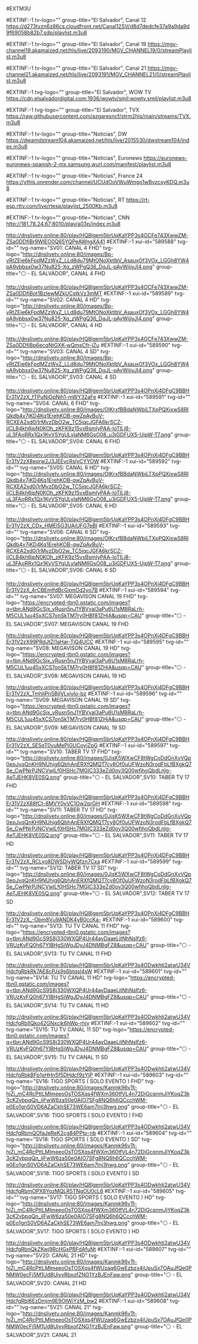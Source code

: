 #EXTM3U

#EXTINF:-1 tv-logo="" group-title="El Salvador", Canal 12
https://d273tvzn6z86cs.cloudfront.net/Canal12SV/d8d7dedcfe37a9a9da9d9f69058b82b7.sdp/playlist.m3u8

#EXTINF:-1 tv-logo="" group-title="El Salvador", Canal 19
https://mgv-channel19.akamaized.net/hls/live/2093190/MGV_CHANNEL19/0/streamPlaylist.m3u8

#EXTINF:-1 tv-logo="" group-title="El Salvador", Canal 21
https://mgv-channel21.akamaized.net/hls/live/2093191/MGV_CHANNEL21/0/streamPlaylist.m3u8


#EXTINF:-1 tvg-logo="" group-title="El Salvador", WOW TV
https://cdn.elsalvadordigital.com:1936/wowtv/smil:wowtv.smil/playlist.m3u8

#EXTINF:-1 tvg-logo="" group-title="El Salvador", TVX
https://raw.githubusercontent.com/azgaresncf/strm2hls/main/streams/TVX.m3u8

#EXTINF:-1 tv-logo="" group-title="Noticias", DW
https://dwamdstream104.akamaized.net/hls/live/2015530/dwstream104/index.m3u8

#EXTINF:-1 tv-logo="" group-title="Noticias", Euronews
https://euronews-euronews-spanish-2-mx.samsung.wurl.com/manifest/playlist.m3u8

#EXTINF:-1 tv-logo="" group-title="Noticias", France 24
https://ythls.onrender.com/channel/UCUdOoVWuWmgo1wByzcsyKDQ.m3u8

#EXTINF:-1 tv-logo="" group-title="Noticias", RT
https://rt-esp.rttv.com/live/rtesp/playlist_2500Kb.m3u8

#EXTINF:-1 tv-logo="" group-title="Noticias", CNN
http://181.78.24.67:8010/play/a03p/index.m3u8




http://dnslivetv.online:80/play/HQ8lgem5brUpKaYPP3s4OCFe743XwwZM-ZSa0DDfiBr9WlEO0Q65YQPeAWngXA41
#EXTINF:-1 xui-id="589588" tvg-id="" tvg-name="SV01: CANAL 4 FHD" tvg-logo="http://dnslivetv.online:80/images/Bp-vRtZEje6kFpdMZzWxZ_LLd8du79MtONoXktlbV_AsauxOf3VOx_LGGh8YW4pA9vbbsx0w37Nu825-Xg_zWPgQ36_DqJL-pAyWijjyJI4.png" group-title="⚪ - EL SALVADOR", CANAL 4 FHD

http://dnslivetv.online:80/play/HQ8lgem5brUpKaYPP3s4OCFe743XwwZM-ZSa0DDfiBot1BzIewMZkUCstkVz3mMT
#EXTINF:-1 xui-id="589589" tvg-id="" tvg-name="SV02: CANAL 4 HD" tvg-logo="http://dnslivetv.online:80/images/Bp-vRtZEje6kFpdMZzWxZ_LLd8du79MtONoXktlbV_AsauxOf3VOx_LGGh8YW4pA9vbbsx0w37Nu825-Xg_zWPgQ36_DqJL-pAyWijjyJI4.png" group-title="⚪ - EL SALVADOR", CANAL 4 HD

http://dnslivetv.online:80/play/HQ8lgem5brUpKaYPP3s4OCFe743XwwZM-ZSa0DDfiBp6ecqNtGXK-wQmsCfr-jZu
#EXTINF:-1 xui-id="589590" tvg-id="" tvg-name="SV03: CANAL 4 SD" tvg-logo="http://dnslivetv.online:80/images/Bp-vRtZEje6kFpdMZzWxZ_LLd8du79MtONoXktlbV_AsauxOf3VOx_LGGh8YW4pA9vbbsx0w37Nu825-Xg_zWPgQ36_DqJL-pAyWijjyJI4.png" group-title="⚪ - EL SALVADOR",SV03: CANAL 4 SD

http://dnslivetv.online:80/play/HQ8lgem5brUpKaYPP3s4OPnXi4DFgC9BBHEr31V2zX_fTPuNiOpNih1-mWY32aFe
#EXTINF:-1 xui-id="589591" tvg-id="" tvg-name="SV04: CANAL 6 FHD" tvg-logo="http://dnslivetv.online:80/images/OlKrxfBBdaNWbiLTXpPQXixwS8RIQkdb4v7jKD4Kq1ErehKOB-qwZpAvBuV-RCXEA2xd0i1rMvzDbO2w_TC5iqcJGFA6krSCZ-iICLB4kh6jpN0KOh_zKFK9z15vxBsmIyPAA-loTILj8-uL3FAoRRx1Qx1KvVSYgULylaNM6GsO08_u3iGDFUX5-UjpW-T7.png" group-title="⚪ - EL SALVADOR",SV04: CANAL 6 FHD

http://dnslivetv.online:80/play/HQ8lgem5brUpKaYPP3s4OPnXi4DFgC9BBHEr31V2zX8eqrw2J3JEEvcRslyCYYOW
#EXTINF:-1 xui-id="589592" tvg-id="" tvg-name="SV05: CANAL 6 HD" tvg-logo="http://dnslivetv.online:80/images/OlKrxfBBdaNWbiLTXpPQXixwS8RIQkdb4v7jKD4Kq1ErehKOB-qwZpAvBuV-RCXEA2xd0i1rMvzDbO2w_TC5iqcJGFA6krSCZ-iICLB4kh6jpN0KOh_zKFK9z15vxBsmIyPAA-loTILj8-uL3FAoRRx1Qx1KvVSYgULylaNM6GsO08_u3iGDFUX5-UjpW-T7.png" group-title="⚪ - EL SALVADOR",SV05: CANAL 6 HD

http://dnslivetv.online:80/play/HQ8lgem5brUpKaYPP3s4OPnXi4DFgC9BBHEr31V2zX_CDx_HMEl5G3UAiUFG7pBI
#EXTINF:-1 xui-id="589593" tvg-id="" tvg-name="SV06: CANAL 6 SD" tvg-logo="http://dnslivetv.online:80/images/OlKrxfBBdaNWbiLTXpPQXixwS8RIQkdb4v7jKD4Kq1ErehKOB-qwZpAvBuV-RCXEA2xd0i1rMvzDbO2w_TC5iqcJGFA6krSCZ-iICLB4kh6jpN0KOh_zKFK9z15vxBsmIyPAA-loTILj8-uL3FAoRRx1Qx1KvVSYgULylaNM6GsO08_u3iGDFUX5-UjpW-T7.png" group-title="⚪ - EL SALVADOR",SV06: CANAL 6 SD

http://dnslivetv.online:80/play/HQ8lgem5brUpKaYPP3s4OPnXi4DFgC9BBHEr31V2zX_4rCBEmlfdBcGxmOd2yo7B
#EXTINF:-1 xui-id="589594" tvg-id="" tvg-name="SV07: MEGAVISON CANAL 19 FHD" tvg-logo="https://encrypted-tbn0.gstatic.com/images?q=tbn:ANd9GcSjx_yRusn5nJ1YBVval3aPu6U1sM8RaLrh-M5CUL1uu45xXCS7onSkTM7ry0HBf81ZHjA&usqp=CAU" group-title="⚪ - EL SALVADOR",SV07: MEGAVISON CANAL 19 FHD

http://dnslivetv.online:80/play/HQ8lgem5brUpKaYPP3s4OPnXi4DFgC9BBHEr31V2zX99PRdJtZi1aHar-TjQ4UCC
#EXTINF:-1 xui-id="589595" tvg-id="" tvg-name="SV08: MEGAVISON CANAL 19 HD" tvg-logo="https://encrypted-tbn0.gstatic.com/images?q=tbn:ANd9GcSjx_yRusn5nJ1YBVval3aPu6U1sM8RaLrh-M5CUL1uu45xXCS7onSkTM7ry0HBf81ZHjA&usqp=CAU" group-title="⚪ - EL SALVADOR",SV08: MEGAVISON CANAL 19 HD

http://dnslivetv.online:80/play/HQ8lgem5brUpKaYPP3s4OPnXi4DFgC9BBHEr31V2zX_TmhliPnSBjIVLyiyIo-bz
#EXTINF:-1 xui-id="589596" tvg-id="" tvg-name="SV09: MEGAVISON CANAL 19 SD" tvg-logo="https://encrypted-tbn0.gstatic.com/images?q=tbn:ANd9GcSjx_yRusn5nJ1YBVval3aPu6U1sM8RaLrh-M5CUL1uu45xXCS7onSkTM7ry0HBf81ZHjA&usqp=CAU" group-title="⚪ - EL SALVADOR",SV09: MEGAVISON CANAL 19 SD

http://dnslivetv.online:80/play/HQ8lgem5brUpKaYPP3s4OPnXi4DFgC9BBHEr31V2zX_SE5qT0yuMePlGUCoyjZpG
#EXTINF:-1 xui-id="589597" tvg-id="" tvg-name="SV10: TABER TV 17 FHD" tvg-logo="http://dnslivetv.online:80/images/0JjsK5WXwCF8tWgCoDdGnXvVQp0epJvqQnKH9NUhig6QbhAnERXfQMQT7cy8Of0uUFWzoN3rodFbLfBXgkQ7Se_CwPNrPJNCVwlLf0HSHc7MGIC333eZd0ov3Q00wfihoQbdLnIg-AeTJEHK8VE0SQ.png" group-title="⚪ - EL SALVADOR",SV10: TABER TV 17 FHD

http://dnslivetv.online:80/play/HQ8lgem5brUpKaYPP3s4OPnXi4DFgC9BBHEr31V2zX88fCt-8MVY0yVC1Ow2prGH
#EXTINF:-1 xui-id="589598" tvg-id="" tvg-name="SV11: TABER TV 17 HD" tvg-logo="http://dnslivetv.online:80/images/0JjsK5WXwCF8tWgCoDdGnXvVQp0epJvqQnKH9NUhig6QbhAnERXfQMQT7cy8Of0uUFWzoN3rodFbLfBXgkQ7Se_CwPNrPJNCVwlLf0HSHc7MGIC333eZd0ov3Q00wfihoQbdLnIg-AeTJEHK8VE0SQ.png" group-title="⚪ - EL SALVADOR",SV11: TABER TV 17 HD

http://dnslivetv.online:80/play/HQ8lgem5brUpKaYPP3s4OPnXi4DFgC9BBHEr31V2zX_RCLyo8DWSDlyWQfzn7Cxa
#EXTINF:-1 xui-id="589599" tvg-id="" tvg-name="SV12: TABER TV 17 SD" tvg-logo="http://dnslivetv.online:80/images/0JjsK5WXwCF8tWgCoDdGnXvVQp0epJvqQnKH9NUhig6QbhAnERXfQMQT7cy8Of0uUFWzoN3rodFbLfBXgkQ7Se_CwPNrPJNCVwlLf0HSHc7MGIC333eZd0ov3Q00wfihoQbdLnIg-AeTJEHK8VE0SQ.png" group-title="⚪ - EL SALVADOR",SV12: TABER TV 17 SD

http://dnslivetv.online:80/play/HQ8lgem5brUpKaYPP3s4OPnXi4DFgC9BBHEr31V2zX_-Obm8Vu9ANDK4yB0ccKa-
#EXTINF:-1 xui-id="589600" tvg-id="" tvg-name="SV13: TU TV CANAL 11 FHD" tvg-logo="https://encrypted-tbn0.gstatic.com/images?q=tbn:ANd9GcS9S8j330WXQP4Ur44ayDaaeLjtNhNslfz6-VRUzKvFQ0h67YlBHgSiWgJDyJ4DNMBgFZ8&usqp=CAU" group-title="⚪ - EL SALVADOR",SV13: TU TV CANAL 11 FHD

http://dnslivetv.online:80/play/HQ8lgem5brUpKaYPP3s4ODwkhti2atwU34VHdcfgRbkRk7AE8cPJs9s6btqsI4sW
#EXTINF:-1 xui-id="589601" tvg-id="" tvg-name="SV14: TU TV CANAL 11 HD" tvg-logo="https://encrypted-tbn0.gstatic.com/images?q=tbn:ANd9GcS9S8j330WXQP4Ur44ayDaaeLjtNhNslfz6-VRUzKvFQ0h67YlBHgSiWgJDyJ4DNMBgFZ8&usqp=CAU" group-title="⚪ - EL SALVADOR",SV14: TU TV CANAL 11 HD

http://dnslivetv.online:80/play/HQ8lgem5brUpKaYPP3s4ODwkhti2atwU34VHdcfgRblIQko42GNxcik6hWp-rhiy
#EXTINF:-1 xui-id="589602" tvg-id="" tvg-name="SV15: TU TV CANAL 11 SD" tvg-logo="https://encrypted-tbn0.gstatic.com/images?q=tbn:ANd9GcS9S8j330WXQP4Ur44ayDaaeLjtNhNslfz6-VRUzKvFQ0h67YlBHgSiWgJDyJ4DNMBgFZ8&usqp=CAU" group-title="⚪ - EL SALVADOR",SV15: TU TV CANAL 11 SD

http://dnslivetv.online:80/play/HQ8lgem5brUpKaYPP3s4ODwkhti2atwU34VHdcfgRbkBFp1xHHn5f5DHdcf9zYjP
#EXTINF:-1 xui-id="589603" tvg-id="" tvg-name="SV16: TIGO SPORTS ( SOLO EVENTO ) FHD" tvg-logo="http://dnslivetv.online:80/images/Kanmk96vTt-hjZj_mC4RcPttLMlmeeoOsTOSXqs4fWXm360tfVL4n72DiGcqnmJjYKoqZ3k3cK2ybpqQn_ijFwW6za50e0AIO7SFg8NQ6h6QCcchWM-p0Eo1gnS0VD6AZaCkhSE73WE6am7lnj3hwg.png" group-title="⚪ - EL SALVADOR",SV16: TIGO SPORTS ( SOLO EVENTO ) FHD

http://dnslivetv.online:80/play/HQ8lgem5brUpKaYPP3s4ODwkhti2atwU34VHdcfgRbmQOfaJeReK2cg84PPto-nb
#EXTINF:-1 xui-id="589604" tvg-id="" tvg-name="SV18: TIGO SPORTS ( SOLO EVENTO )  SD" tvg-logo="http://dnslivetv.online:80/images/Kanmk96vTt-hjZj_mC4RcPttLMlmeeoOsTOSXqs4fWXm360tfVL4n72DiGcqnmJjYKoqZ3k3cK2ybpqQn_ijFwW6za50e0AIO7SFg8NQ6h6QCcchWM-p0Eo1gnS0VD6AZaCkhSE73WE6am7lnj3hwg.png" group-title="⚪ - EL SALVADOR",SV18: TIGO SPORTS ( SOLO EVENTO )  SD

http://dnslivetv.online:80/play/HQ8lgem5brUpKaYPP3s4ODwkhti2atwU34VHdcfgRbmOPX8YozMQLR5TNgOU0cL6
#EXTINF:-1 xui-id="589605" tvg-id="" tvg-name="SV17: TIGO SPORTS ( SOLO EVENTO )  HD" tvg-logo="http://dnslivetv.online:80/images/Kanmk96vTt-hjZj_mC4RcPttLMlmeeoOsTOSXqs4fWXm360tfVL4n72DiGcqnmJjYKoqZ3k3cK2ybpqQn_ijFwW6za50e0AIO7SFg8NQ6h6QCcchWM-p0Eo1gnS0VD6AZaCkhSE73WE6am7lnj3hwg.png" group-title="⚪ - EL SALVADOR",SV17: TIGO SPORTS ( SOLO EVENTO )  HD

http://dnslivetv.online:80/play/HQ8lgem5brUpKaYPP3s4ODwkhti2atwU34VHdcfgRbnQkZKwj9RcHGxPBFdAfuNt
#EXTINF:-1 xui-id="589607" tvg-id="" tvg-name="SV20: CANAL 21 HD" tvg-logo="http://dnslivetv.online:80/images/Kanmk96vTt-hjZj_mC4RcPttLMlmeeoOsTOSXqs4fWUzaq6GwEzbzx4iUpuSx7OAuJfQe0PNMW0ecFj5M1Ud8UivvRbxofZNG1YzBJEnFaw.png" group-title="⚪ - EL SALVADOR",SV20: CANAL 21 HD

http://dnslivetv.online:80/play/HQ8lgem5brUpKaYPP3s4ODwkhti2atwU34VHdcfgRbl6EzDmjm9E9OtWiYzM_bw2
#EXTINF:-1 xui-id="589608" tvg-id="" tvg-name="SV21: CANAL 21" tvg-logo="http://dnslivetv.online:80/images/Kanmk96vTt-hjZj_mC4RcPttLMlmeeoOsTOSXqs4fWUzaq6GwEzbzx4iUpuSx7OAuJfQe0PNMW0ecFj5M1Ud8UivvRbxofZNG1YzBJEnFaw.png" group-title="⚪ - EL SALVADOR",SV21: CANAL 21
